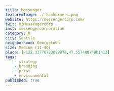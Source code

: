 ```yaml
---
title: Messenger
featuredImage: ./-hamburgers.png
website: https://messengercorp.com/
twit: M3Messengercorp
inst: messengercorporation
category: M
city: Seattle
neighborhood: Georgetown
size: Medium (11-40)
place: [-122.33776783099978,47.55748874801413]
tags:
    - strategy
    - branding
    - print
    - environmental
published: true
---
```





